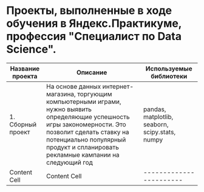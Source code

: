 # Проекты, выполненные в ходе обучения в Яндекс.Практикуме, профессия "Специалист по Data Science".
| Название проекта  | Описание | Используемые библиотеки |
| ------------- | ------------- | ----------------------- |
| 1. Сборный проект  | На основе данных интернет-магазина, торгующим компьютерными играми, нужно выявить определяющие успешность игры закономерности. Это позволит сделать ставку на потенциально популярный продукт и спланировать рекламные кампании на следующий год  | pandas, matplotlib, seaborn, scipy.stats, numpy|
| Content Cell  | Content Cell  | ----------------------- |
